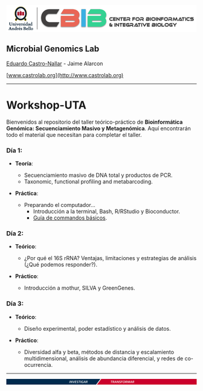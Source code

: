 ![banner](https://github.com/microgenomics/Workshop-UTA/blob/master/images/logocbibhorizontal.png?raw=true)

## Microbial Genomics Lab

[Eduardo Castro-Nallar](https://github.com/ecastron) - Jaime Alarcon

[www.castrolab.org](http://www.castrolab.org)

---

# Workshop-UTA

Bienvenidos al repositorio del taller teórico-práctico de **Bioinformática Genómica: Secuenciamiento Masivo y Metagenómica**. Aquí encontrarán todo el material que necesitan para completar el taller.


### Día 1: 

+ **Teoría**: 
	+ Secuenciamiento masivo de DNA total y productos de PCR.
	+ Taxonomic, functional profiling and metabarcoding.

+ **Práctica**:
	+ Preparando el computador...
		+ Introducción a la terminal, Bash, R/RStudio y Bioconductor.
		+ [Guía de commandos básicos](https://github.com/microgenomics/Workshop-UTA/blob/master/Dia1/GuiaComandosBasicosTerminal.md).
 
### Día 2:

+ **Teórico**:
	+ ¿Por qué el 16S rRNA? Ventajas, limitaciones y estrategias de análisis (¿Qué podemos responder?).

+ **Práctico**:
	+ Introducción a mothur, SILVA y GreenGenes.

### Día 3:

+ **Teórico**:
	+ Diseño experimental, poder estadístico y análisis de datos.

+ **Práctico**:
	+ Diversidad alfa y beta, métodos de distancia y escalamiento multidimensional, análisis de abundancia diferencial, y redes de co-ocurrencia. 

---

![bot](https://github.com/microgenomics/Workshop-UTA/blob/master/images/huinchaunab.jpg?raw=true)

